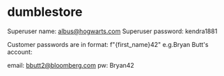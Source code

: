 # dumblestore

Superuser name: albus@hogwarts.com
Superuser password: kendra1881

Customer passwords are in format: f"{first_name}42"
e.g.Bryan Butt's account:

email: bbutt2@bloomberg.com
pw: Bryan42

